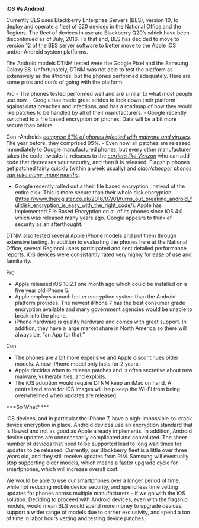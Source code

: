 **iOS Vs Android**

Currently BLS uses Blackberry Enterprise Servers (BES), version 10, to deploy and operate a fleet of 620 devices in the National Office and the Regions. The fleet of devices in use are Blackberry Q20’s which have been discontinued as of July, 2016. To that end, BLS has decided to move to version 12 of the BES server software to better move to the Apple iOS and/or Android system platforms.

The Android models DTNM tested were the Google Pixel and the Samsung Galaxy S8. Unfortunately, DTNM was not able to test the platform as extensively as the iPhones, but the phones performed adequately. Here are some pro’s and con’s of going with the platform:

Pro
     - The phones tested performed well and are similar to what most people use now.
     - Google has made great strides to lock down their platform against data breaches and infections, and has a roadmap of how they would like patches to be handled by all of their manufacturers.
     - Google recently switched to a file based encryption on phones. Data will be a bit more secure than before.
     
 Con
     -Androids [*comprise 81% of phones infected with malware and viruses*](http://www.techrepublic.com/article/businesses-beware-smartphone-malware-rises-400-in-2016-nokia-reports/). The year before, they comprised 95%.
     -   Even now, all patches are released immediately to Google manufactured phones, but every other manufacturer takes the code, tweaks it, releases to the [*carriers like Verizon*](https://android.gadgethacks.com/news/psa-verizons-shady-dt-ignite-app-is-silently-installing-adware-phones-0175780/) who can add code that decreases your security, and then it is released. Flagship phones get patched fairly quickly (within a week usually) and [*older/cheaper phones can take many, many months*](http://www.droid-life.com/2016/08/16/android-security-updates-suck/).
  -   Google recently rolled out a their file based encryption, instead of the entire disk. This is more secure than their whole disk encryption (https://www.theregister.co.uk/2016/07/01/turns_out_breaking_android_fulldisk_encryption_is_easy_with_the_right_code/). Apple has implemented File Based Encryption on all of its phones since iOS 4.0 which was released many years ago. Google appears to think of security as an afterthought.

DTNM also tested several Apple iPhone models and put them through extensive testing. In addition to evaluating the phones here at the National Office, several Regional users participated and sent detailed performance reports. iOS devices were consistantly rated very highly for ease of use and familiarity.

Pro
-   Apple released iOS 10.2.1 one month ago which could be installed on a five year old iPhone 5.
-   Apple employs a much better encryption system than the Android platform provides. The newest iPhone 7 has the best consumer grade encryption available and many government agencies would be unable to break into the phone.
-   iPhone hardware is quality hardware and comes with great support. In addition, they have a large market share in North America so there will always be, “an App for that.”

Con
-  The phones are a bit more expensive and Apple discontinues older models. A new iPhone model only lasts for 2 years.
-  Apple decides when to release patches and is often secretive about new malware, vulnerabilities, and exploits.
-  The iOS adoption would require DTNM keep an iMac on hand. A centralized store for iOS images will help keep the Wi-Fi from being overwhelmed when updates are released.

***So What? ***

iOS devices, and in particular the iPhone 7, have a nigh-impossible-to-crack device encryption in place. Android devices use an encryption standard that is flawed and not as good as Apple already implements. In addition, Android device updates are unneccesarily complicated and convoluted. The sheer number of devices that need to be supported lead to long wait times for updates to be released. Currently, our Blackberry fleet is a little over three years old, and they still receive updates from RIM. Samsung will eventually stop supporting older models, which means a faster upgrade cycle for smartphones, which will increase overall cost.

We would be able to use our smartphones over a longer period of time, while not reducing mobile device security, and spend less time vetting updates for phones across multiple manufacturers - if we go with the iOS solution. Deciding to proceed with Android devices, even with the flagship models, would mean BLS would spend more money to upgrade devices, support a wider range of models due to carrier exclusivity, and spend a ton of time in labor hours vetting and testing device patches.

 
